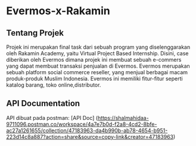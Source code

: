 # Evermos-x-Rakamin
## Tentang Projek
Projek ini merupakan final task dari sebuah program yang diselenggarakan oleh Rakamin Academy, yaitu Virtual Project Based Internship. Disini, case diberikan oleh Evermos dimana projek ini membuat sebuah e-commers yang dapat membuat transaksi penjualan di Evermos. Evermos merupakan sebuah platform social commerce reseller, yang menjual berbagai macam produk-produk Muslim Indonesia. Evermos ini memiliki fitur-fitur seperti katalog barang, toko online,distributor.
## API Documentation
API dibuat pada postman: [API Doc] (https://shalmahidaa-9711096.postman.co/workspace/4a7e7b0d-f2a8-4cd2-8bfe-ac27a1261655/collection/47183963-da4b990b-ab78-4654-b951-223d14c8a887?action=share&source=copy-link&creator=47183963)
